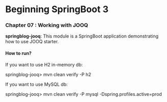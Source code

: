 # Beginning SpringBoot 3


### Chapter 07 : Working with JOOQ

**springblog-jooq**: This module is a SpringBoot application demonstrating how to use JOOQ starter.

#### How to run?

If you want to use H2 in-memory db:

springblog-jooq> mvn clean verify -P h2

If you want to use MySQL db:

springblog-jooq> mvn clean verify -P mysql -Dspring.profiles.active=prod
